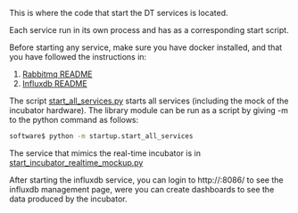 This is where the code that start the DT services is located.

Each service run in its own process and has as a corresponding start script.

Before starting any service, make sure you have docker installed, and that you have followed the instructions in:
1. [Rabbitmq README](../incubator/communication/installation/README.md)
2. [Influxdb README](../digital_twin/data_access/influxdbserver/README.md)

The script [start_all_services.py](./start_all_services.py) starts all services (including the mock of the incubator hardware). The library module can be run as a script by giving -m to the python command as follows:

```bash
software$ python -m startup.start_all_services
```

The service that mimics the real-time incubator is in [start_incubator_realtime_mockup.py](./start_incubator_realtime_mockup.py)

After starting the influxdb service, you can login to http://<Influxdb IP>:8086/ to see the influxdb management page, 
were you can create dashboards to see the data produced by the incubator.
